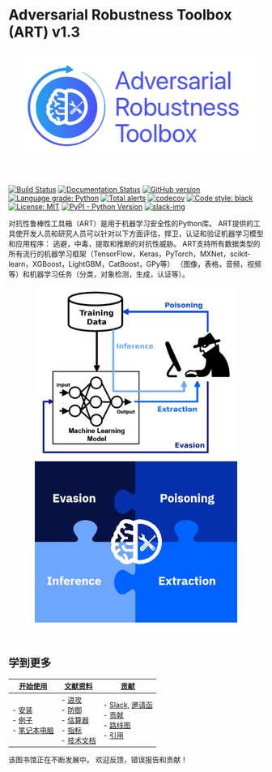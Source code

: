 # Adversarial Robustness Toolbox (ART) v1.3
<p align="center">
  <img src="docs/images/art_lfai.png?raw=true" width="467" title="ART logo">
</p>
<br />

[![Build Status](https://travis-ci.com/Trusted-AI/adversarial-robustness-toolbox.svg?branch=main)](https://travis-ci.com/Trusted-AI/adversarial-robustness-toolbox)
[![Documentation Status](https://readthedocs.org/projects/adversarial-robustness-toolbox/badge/?version=latest)](http://adversarial-robustness-toolbox.readthedocs.io/en/latest/?badge=latest)
[![GitHub version](https://badge.fury.io/gh/Trusted-AI%2Fadversarial-robustness-toolbox.svg)](https://badge.fury.io/gh/Trusted-AI%2Fadversarial-robustness-toolbox)
[![Language grade: Python](https://img.shields.io/lgtm/grade/python/g/Trusted-AI/adversarial-robustness-toolbox.svg?logo=lgtm&logoWidth=18)](https://lgtm.com/projects/g/Trusted-AI/adversarial-robustness-toolbox/context:python)
[![Total alerts](https://img.shields.io/lgtm/alerts/g/Trusted-AI/adversarial-robustness-toolbox.svg?logo=lgtm&logoWidth=18)](https://lgtm.com/projects/g/Trusted-AI/adversarial-robustness-toolbox/alerts/)
[![codecov](https://codecov.io/gh/Trusted-AI/adversarial-robustness-toolbox/branch/master/graph/badge.svg)](https://codecov.io/gh/Trusted-AI/adversarial-robustness-toolbox)
[![Code style: black](https://img.shields.io/badge/code%20style-black-000000.svg)](https://github.com/psf/black)
[![License: MIT](https://img.shields.io/badge/License-MIT-yellow.svg)](https://opensource.org/licenses/MIT)
[![PyPI - Python Version](https://img.shields.io/pypi/pyversions/adversarial-robustness-toolbox)](https://pypi.org/project/adversarial-robustness-toolbox/)
[![slack-img](https://img.shields.io/badge/chat-on%20slack-yellow.svg)](https://ibm-art.slack.com/)

对抗性鲁棒性工具箱（ART）是用于机器学习安全性的Python库。 ART提供的工具使开发人员和研究人员可以针对以下方面评估，捍卫，认证和验证机器学习模型和应用程序：
逃避，中毒，提取和推断的对抗性威胁。 ART支持所有数据类型的所有流行的机器学习框架（TensorFlow，Keras，PyTorch，MXNet，scikit-learn，XGBoost，LightGBM，CatBoost，GPy等）
（图像，表格，音频，视频等）和机器学习任务（分类，对象检测，生成，认证等）。

<p align="center">
  <img src="docs/images/adversarial_threats_attacker.png?raw=true" width="400" title="ART logo">
  <img src="docs/images/adversarial_threats_art.png?raw=true" width="400" title="ART logo">
</p>
<br />

## 学到更多

| **[开始使用][get-started]**     | **[文献资料][documentation]**     | **[贡献][contributing]**           |
|-------------------------------------|-------------------------------|-----------------------------------|
| - [安装][installation]<br>- [例子](examples/README.md)<br>- [笔记本电脑](notebooks/README.md) | - [进攻][attacks]<br>- [防御][defences]<br>- [估算器][estimators]<br>- [指标][metrics]<br>- [技术文档](https://adversarial-robustness-toolbox.readthedocs.io) | - [Slack](https://ibm-art.slack.com), [邀请函](https://join.slack.com/t/ibm-art/shared_invite/enQtMzkyOTkyODE4NzM4LTA4NGQ1OTMxMzFmY2Q1MzE1NWI2MmEzN2FjNGNjOGVlODVkZDE0MjA1NTA4OGVkMjVkNmQ4MTY1NmMyOGM5YTg)<br>- [贡献](CONTRIBUTING.md)<br>- [路线图][roadmap]<br>- [引用][citing] |

[get-started]: https://github.com/Trusted-AI/adversarial-robustness-toolbox/wiki/Get-Started
[attacks]: https://github.com/Trusted-AI/adversarial-robustness-toolbox/wiki/ART-Attacks
[defences]: https://github.com/Trusted-AI/adversarial-robustness-toolbox/wiki/ART-Defences
[estimators]: https://github.com/Trusted-AI/adversarial-robustness-toolbox/wiki/ART-Estimators
[metrics]: https://github.com/Trusted-AI/adversarial-robustness-toolbox/wiki/ART-Metrics
[contributing]: https://github.com/Trusted-AI/adversarial-robustness-toolbox/wiki/Contributing
[documentation]: https://github.com/Trusted-AI/adversarial-robustness-toolbox/wiki/Documentation
[installation]: https://github.com/Trusted-AI/adversarial-robustness-toolbox/wiki/Get-Started#setup
[roadmap]: https://github.com/Trusted-AI/adversarial-robustness-toolbox/wiki/Roadmap
[citing]: https://github.com/Trusted-AI/adversarial-robustness-toolbox/wiki/Contributing#citing-art

该图书馆正在不断发展中。 欢迎反馈，错误报告和贡献！